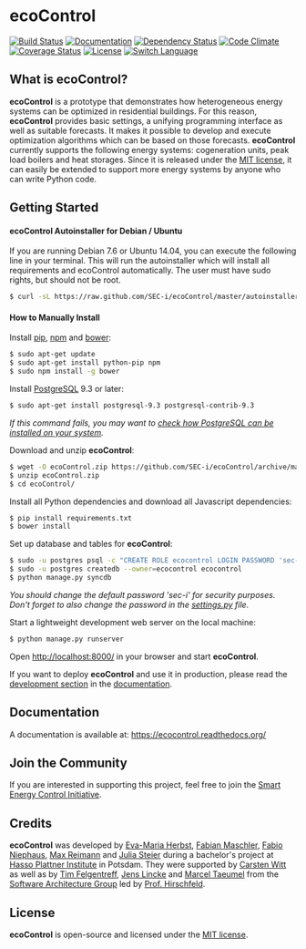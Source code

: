 ecoControl
========
[![Build Status](https://travis-ci.org/SEC-i/ecoControl.svg?branch=master)](https://travis-ci.org/SEC-i/ecoControl)
[![Documentation](https://readthedocs.org/projects/ecocontrol/badge/?version=latest)](https://ecocontrol.readthedocs.org/)
[![Dependency Status](https://gemnasium.com/SEC-i/ecoControl.svg)](https://gemnasium.com/SEC-i/ecoControl)
[![Code Climate](https://codeclimate.com/github/SEC-i/ecoControl.png)](https://codeclimate.com/github/SEC-i/ecoControl)
[![Coverage Status](https://coveralls.io/repos/SEC-i/ecoControl/badge.png)](https://coveralls.io/r/SEC-i/ecoControl)
[![License](http://img.shields.io/badge/license-MIT-brightgreen.svg)](http://opensource.org/licenses/MIT)
[![Switch Language](http://img.shields.io/badge/lang-en--de-brightgreen.svg)](https://github.com/SEC-i/ecoControl/tree/de)

What is ecoControl?
-------------------
**ecoControl** is a prototype that demonstrates how heterogeneous energy systems can be optimized in residential buildings. For this reason, **ecoControl** provides basic settings, a unifying programming interface as well as suitable forecasts. It makes it possible to develop and execute optimization algorithms which can be based on those forecasts.
**ecoControl** currently supports the following energy systems: cogeneration units, peak load boilers and heat storages. Since it is released under the [MIT license](http://opensource.org/licenses/MIT), it can easily be extended to support more energy systems by anyone who can write Python code.


Getting Started
--------------
#### ecoControl Autoinstaller for Debian / Ubuntu
If you are running Debian 7.6 or Ubuntu 14.04, you can execute the following line in your terminal. This will run the autoinstaller which will install all requirements and ecoControl automatically. The user must have sudo rights, but should not be root.
```bash
$ curl -sL https://raw.github.com/SEC-i/ecoControl/master/autoinstaller.sh | bash
```

#### How to Manually Install
Install [pip](https://pypi.python.org/pypi/pip/), [npm](http://nodejs.org/) and [bower](http://bower.io/):
```bash
$ sudo apt-get update
$ sudo apt-get install python-pip npm
$ sudo npm install -g bower
```
Install [PostgreSQL](https://postgresql.org/) 9.3 or later:
```bash
$ sudo apt-get install postgresql-9.3 postgresql-contrib-9.3
```
*If this command fails, you may want to [check how PostgreSQL can be installed on your system](http://www.postgresql.org/download/).*

Download and unzip **ecoControl**:
```bash
$ wget -O ecoControl.zip https://github.com/SEC-i/ecoControl/archive/master.zip
$ unzip ecoControl.zip
$ cd ecoControl/
```

Install all Python dependencies and download all Javascript dependencies:
```bash
$ pip install requirements.txt
$ bower install
```

Set up database and tables for **ecoControl**:
```bash
$ sudo -u postgres psql -c "CREATE ROLE ecocontrol LOGIN PASSWORD 'sec-i';"
$ sudo -u postgres createdb --owner=ecocontrol ecocontrol
$ python manage.py syncdb
```
*You should change the default password 'sec-i' for security purposes. Don't forget to also change the password in the [settings.py](https://github.com/SEC-i/ecoControl/blob/master/server/settings.py) file.*

Start a lightweight development web server on the local machine:
```bash
$ python manage.py runserver
```

Open [http://localhost:8000/](http://localhost:8000/) in your browser and start **ecoControl**.

If you want to deploy **ecoControl** and use it in production, please read the [development section](http://ecocontrol.readthedocs.org/en/latest/getting_started.html#how-to-deploy-ecocontrol) in the [documentation](http://ecocontrol.readthedocs.org/).


Documentation
-------------
A documentation is available at: https://ecocontrol.readthedocs.org/


Join the Community
------------------
If you are interested in supporting this project, feel free to join the [Smart Energy Control Initiative](http://www.sec-i.org/).


Credits
-------
**ecoControl** was developed by [Eva-Maria Herbst](https://github.com/samifalcon), [Fabian Maschler](https://github.com/maschler), [Fabio Niephaus](https://github.com/fniephaus), [Max Reimann](https://github.com/MaxReimann) and [Julia Steier](https://github.com/steier) during a bachelor's project at [Hasso Plattner Institute](http://www.hpi.de/) in Potsdam.
They were supported by [Carsten Witt](https://github.com/infoprofi) as well as by [Tim Felgentreff](https://github.com/timfel), [Jens Lincke](https://github.com/JensLincke) and [Marcel Taeumel](https://github.com/marceltaeumel) from the [Software Architecture Group](http://www.hpi.uni-potsdam.de/hirschfeld/) led by [Prof. Hirschfeld](http://www.hirschfeld.org/).

License
-------
**ecoControl** is open-source and licensed under the [MIT license](http://opensource.org/licenses/MIT).
